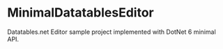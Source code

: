 # MinimalDatatablesEditor
Datatables.net Editor sample project implemented with DotNet 6 minimal API.
